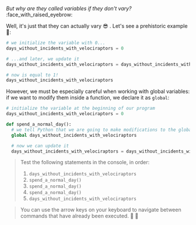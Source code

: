 _But why are they called variables if they don't vary?_ :face_with_raised_eyebrow:

Well, it's just that they can actually vary :sunglasses: . Let's see a prehistoric example 🦖:

```python
# we initialize the variable with 0...
days_without_incidents_with_velociraptors = 0

# ...and later, we update it
days_without_incidents_with_velociraptors = days_without_incidents_with_velociraptors + 1

# now is equal to 1!
days_without_incidents_with_velociraptors
```

However, we must be especially careful when working with global variables: if we want to modify them inside a function, we declare it as `global`:

```python
# initialize the variable at the beginning of our program
days_without_incidents_with_velociraptors = 0

def spend_a_normal_day():
  # we tell Python that we are going to make modifications to the global variable
  global days_without_incidents_with_velociraptors

  # now we can update it
  days_without_incidents_with_velociraptors = days_without_incidents_with_velociraptors + 1
```

> Test the following statements in the console, in order:
>
> 1. `days_without_incidents_with_velociraptors`
> 2. `spend_a_normal_day()`
> 3. `spend_a_normal_day()`
> 4. `spend_a_normal_day()`
> 5. `days_without_incidents_with_velociraptors`

> You can use the arrow keys on your keyboard to navigate between commands that have already been executed. :arrow_up_small: :arrow_down_small:
